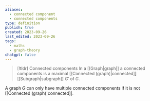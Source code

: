 ```yaml
---
aliases:
  - connected component
  - connected components
type: definition
publish: true
created: 2023-09-26
last_edited: 2023-09-26
tags:
  - maths
  - graph-theory
chatgpt: false
---
```

> [!tldr] Connected components
> In a [[Graph|graph]] a connected components is a maximal [[Connected (graph)|connected]] [[Subgraph|subgraph]] $G'$ of $G$.

A graph $G$ can only have multiple connected components if it is not [[Connected (graph)|connected]].